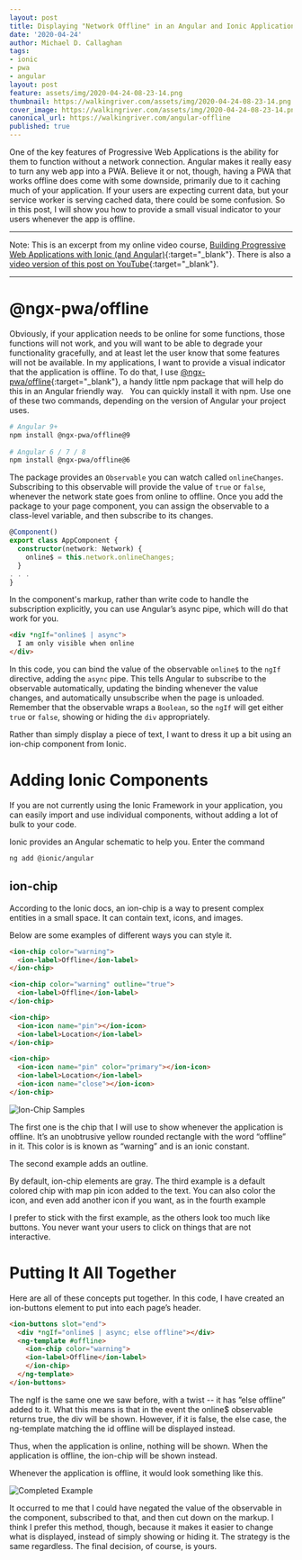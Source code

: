 ```yaml
---
layout: post
title: Displaying "Network Offline" in an Angular and Ionic Application
date: '2020-04-24'
author: Michael D. Callaghan
tags: 
- ionic 
- pwa
- angular
layout: post
feature: assets/img/2020-04-24-08-23-14.png
thumbnail: https://walkingriver.com/assets/img/2020-04-24-08-23-14.png
cover_image: https://walkingriver.com/assets/img/2020-04-24-08-23-14.png
canonical_url: https://walkingriver.com/angular-offline
published: true
---
```


One of the key features of Progressive Web Applications is the ability for them to function without a network connection. Angular makes it really easy to turn any web app into a PWA. Believe it or not, though, having a PWA that works offline does come with some downside, primarily due to it caching much of your application. If your users are expecting current data, but your service worker is serving cached data, there could be some confusion. So in this post, I will show you how to provide​ a small visual indicator to your users whenever the app is offline​.

<!--more-->

---

Note: This is an excerpt from my online video course, [Building Progressive Web Applications with Ionic (and Angular)](https://pluralsight.pxf.io/Ly2EY){:target="_blank"}. There is also a [video version of this post on YouTube](https://youtu.be/LR-_EWxJThc){:target="_blank"}.

---

# @ngx-pwa/offline
Obviously, if your application needs to be online for some functions, those functions will not work, and you will want to be able to degrade your functionality gracefully, and at least let the user know that some features will not be available. ​In my applications, I want to provide a visual indicator that the application is offline. To do that, I use [@ngx-pwa/offline](https://www.npmjs.com/package/@ngx-pwa/offline){:target="_blank"}, a handy little npm package that will help do this in an Angular friendly way. ​
​
You can quickly install it with npm. Use one of these two commands, depending on the version of Angular your project uses.

```bash
# Angular 9+ 
npm install @ngx-pwa/offline@9
 
# Angular 6 / 7 / 8 
npm install @ngx-pwa/offline@6
```

The package provides an​ `Observable` you can watch called `onlineChanges`. Subscribing to this observable will provide the value of `true` or `false`, whenever the network state goes from online to offline.​ Once you add the package to your page component, you can assign the observable to a class-level variable, and then subscribe to its changes. 

```typescript
@Component()
export class AppComponent {
  constructor(network: Network) {
    online$ = this.network.onlineChanges;
  }
. . .
}
```

In the component's markup, rather than write code to handle the subscription explicitly, you can use Angular’s async pipe, which will do that work for you.​​

```html
<div *ngIf="online$ | async">​
  I am only visible when online​
</div>​
```

In this code, you can bind the value of the observable `online$` to the `ngIf` directive, adding the `async` pipe. This tells Angular to subscribe to the observable automatically, updating the binding whenever the value changes, and automatically unsubscribe when the page is unloaded. Remember that the observable wraps a `Boolean`, so the `ngIf` will get either `true` or `false`, showing or hiding the `div` appropriately. ​



Rather than simply display a piece of text, I want to dress it up a bit using an ion-chip component from Ionic.

# Adding Ionic Components
If you are not currently using the Ionic Framework in your application, you can easily import and use individual components, without adding a lot of bulk to your code.

Ionic provides an Angular schematic to help you. Enter the command

```bash
ng add @ionic/angular
```

## ion-chip
According to the Ionic docs, an ion-chip is a way to present complex entities in a small space. It can contain text, icons, and images. 

Below are some examples of different ways you can style it. 

```html
<ion-chip color="warning">​
  <ion-label>Offline</ion-label>​
</ion-chip>

<ion-chip color="warning" outline="true">
  <ion-label>Offline</ion-label>
</ion-chip>

<ion-chip>
  <ion-icon name="pin"></ion-icon>
  <ion-label>Location</ion-label>
</ion-chip>

<ion-chip>
  <ion-icon name="pin" color="primary"></ion-icon>
  <ion-label>Location</ion-label>
  <ion-icon name="close"></ion-icon>
</ion-chip>

```
![Ion-Chip Samples](https://walkingriver.com/assets/img/2020-04-24-08-18-15.png)

The first one  is the chip that I will use to show whenever the application is offline. It’s an unobtrusive yellow rounded rectangle with the word “offline” in it. This color is is known as “warning” and is an ionic constant. 

The second example adds an outline. 

By default, ion-chip elements are gray. The third example is a default colored chip with map pin icon added to the text. You can also color the icon, and even add another icon if you want, as in the fourth example 

I prefer to stick with the first example, as the others look too much like buttons. You never want your users to click on things that are not interactive. 

# Putting It All Together
Here are all of these concepts put together. In this code, I have created an ion-buttons element to put into each page’s header.

```html
<ion-buttons slot="end">
  <div *ngIf="online$ | async; else offline"></div>
  <ng-template #offline>
    <ion-chip color="warning">
    <ion-label>Offline</ion-label>
    </ion-chip>
  </ng-template>
</ion-buttons>
```

The ngIf is the same one we saw before, with a twist -- it has ”else offline” added to it. What this means is that in the event the online$ observable returns true, the div will be shown. However, if it is false, the else case, the ng-template matching the id offline will be displayed instead.

Thus, when the application is online, nothing will be shown. When the application is offline, the ion-chip will be shown instead.

Whenever the application is offline, it would look something like this.

![Completed Example](https://walkingriver.com/assets/img/2020-04-24-08-23-14.png)

It occurred to me that I could have negated the value of the observable in the component, subscribed to that, and then cut down on the markup. I think I prefer this method, though, because it makes it easier to change what is displayed, instead of simply showing or hiding it. The strategy is the same regardless. The final decision, of course, is yours.